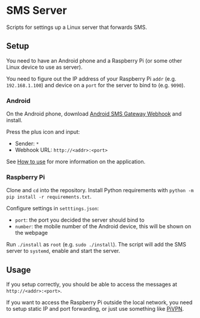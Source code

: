 # SMS Server

Scripts for settings up a Linux server that forwards SMS.

## Setup

You need to have an Android phone and a Raspberry Pi (or some other Linux
device to use as server).

You need to figure out the IP address of your Raspberry Pi `addr` (e.g.
`192.168.1.100`) and device on a `port` for the server to bind to (e.g. `9090`).

### Android

On the Android phone, download [Android SMS Gateway Webhook] and install.

Press the plus icon and input:
- Sender: `*`
- Webhook URL: `http://<addr>:<port>`

See [How to use] for more information on the application.

### Raspberry Pi

Clone and `cd` into the repository. Install Python requirements with `python -m
pip install -r requirements.txt`.

Configure settings in `setttings.json`:
- `port`: the port you decided the server should bind to
- `number`: the mobile number of the Android device, this will be shown on the
  webpage

Run `./install` as `root` (e.g. `sudo ./install`). The script will add the SMS
server to `systemd`, enable and start the server.

## Usage

If you setup correctly, you should be able to access the messages at
`http://<addr>:<port>`.

If you want to access the Raspberry Pi outside the local network, you need to
setup static IP and port forwarding, or just use something like [PiVPN].

[How to use]: https://github.com/bogkonstantin/android_income_sms_gateway_webhook#how-to-use
[Android SMS Gateway Webhook]: https://github.com/bogkonstantin/android_income_sms_gateway_webhook/releases/latest
[PiVPN]: https://pivpn.io/
